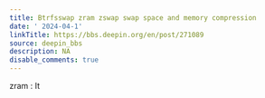 ```yaml
---
title: Btrfsswap zram zswap swap space and memory compression
date: ' 2024-04-1'
linkTitle: https://bbs.deepin.org/en/post/271089
source: deepin_bbs
description: NA
disable_comments: true
---
```

zram : It 
